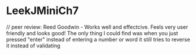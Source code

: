 # LeekJMiniCh7
// peer review: Reed Goodwin - Works well and effectcive. Feels very user friendly and looks good! The only thing I could find was when you just pressed "enter" instead of entering a number or word it still tries to reverse it instead of validating
